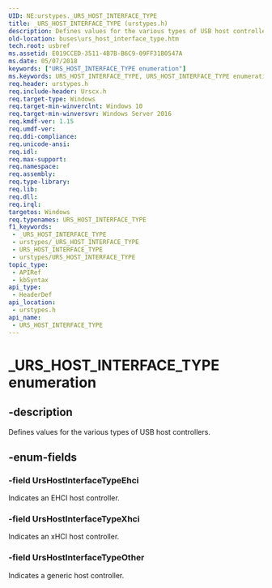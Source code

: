 ```yaml
---
UID: NE:urstypes._URS_HOST_INTERFACE_TYPE
title: _URS_HOST_INTERFACE_TYPE (urstypes.h)
description: Defines values for the various types of USB host controllers.
old-location: buses\urs_host_interface_type.htm
tech.root: usbref
ms.assetid: E019CCED-3511-4B7B-B6C9-09FF31B0547A
ms.date: 05/07/2018
keywords: ["URS_HOST_INTERFACE_TYPE enumeration"]
ms.keywords: URS_HOST_INTERFACE_TYPE, URS_HOST_INTERFACE_TYPE enumeration [Buses], UrsHostInterfaceTypeEhci, UrsHostInterfaceTypeOther, UrsHostInterfaceTypeXhci, _URS_HOST_INTERFACE_TYPE, buses.urs_host_interface_type, urstypes/URS_HOST_INTERFACE_TYPE, urstypes/UrsHostInterfaceTypeEhci, urstypes/UrsHostInterfaceTypeOther, urstypes/UrsHostInterfaceTypeXhci
req.header: urstypes.h
req.include-header: Urscx.h
req.target-type: Windows
req.target-min-winverclnt: Windows 10
req.target-min-winversvr: Windows Server 2016
req.kmdf-ver: 1.15
req.umdf-ver: 
req.ddi-compliance: 
req.unicode-ansi: 
req.idl: 
req.max-support: 
req.namespace: 
req.assembly: 
req.type-library: 
req.lib: 
req.dll: 
req.irql: 
targetos: Windows
req.typenames: URS_HOST_INTERFACE_TYPE
f1_keywords:
 - _URS_HOST_INTERFACE_TYPE
 - urstypes/_URS_HOST_INTERFACE_TYPE
 - URS_HOST_INTERFACE_TYPE
 - urstypes/URS_HOST_INTERFACE_TYPE
topic_type:
 - APIRef
 - kbSyntax
api_type:
 - HeaderDef
api_location:
 - urstypes.h
api_name:
 - URS_HOST_INTERFACE_TYPE
---
```


# _URS_HOST_INTERFACE_TYPE enumeration


## -description

Defines values for the various types of USB host controllers.

## -enum-fields

### -field UrsHostInterfaceTypeEhci

Indicates an EHCI host controller.

### -field UrsHostInterfaceTypeXhci

Indicates an xHCI host controller.

### -field UrsHostInterfaceTypeOther

Indicates a generic host controller.


